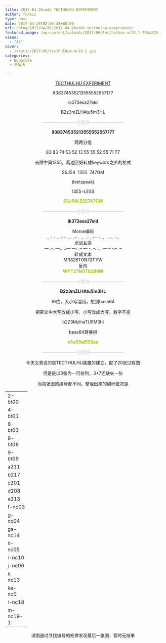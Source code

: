```yaml
---
title: 2017-04-26code TECTHULHU EXPERIMENT
author: fukkix
type: post
date: 2017-04-26T02:05:48+00:00
url: /blog/2017/04/26/2017-04-26code-tecthulhu-experiment/
featured_image: /wp-content/uploads/2017/06/tecthulhum-nc19-1-700x220.jpg
views:
  - "32"
cover:
  - /static/2017/06/tecthulhum-nc19-1.jpg
categories:
  - BLOGcode
  - 已解决

---
```

<p style="text-align: center;">
  <a href="http://investigate.ingress.com/2017/04/26/tecthulhu-experiment/">TECTHULHU EXPERIMENT</a>
</p>

<p style="text-align: center;">
  838374535213555552557177
</p>

<p style="text-align: center;">
  ik373esa27eld
</p>

<p style="text-align: center;">
  B2z3mZLHAtu5m3HL<!--more-->
</p>

<p style="text-align: center;">
  <span style="color: #cccccc;">————————分割线————————</span>
</p>

<p style="text-align: center;">
  <strong>838374535213555552557177</strong>
</p>

<p style="text-align: center;">
  两两分组
</p>

<p style="text-align: center;">
  83 83 74 53 52 13 55 55 52 55 71 77
</p>

<p style="text-align: center;">
  去除中间1355，两边正好转成keyword之外的格式
</p>

<p style="text-align: center;">
  SSJ54  1355  747GM
</p>

<p style="text-align: center;">
  (leetspeak)
</p>

<p style="text-align: center;">
  1355=LESS
</p>

<p style="text-align: center;">
  <span style="color: #99cc00;"><strong>SSJ54LESS747GM</strong></span>
</p>

<p style="text-align: center;">
  <span style="color: #cccccc;">————————分割线————————</span>
</p>

<p style="text-align: center;">
  <strong>ik373esa27eld</strong>
</p>

<p style="text-align: center;">
  Morse编码<br /> .. -.- &#8230;&#8211; &#8211;&#8230; &#8230;&#8211; . &#8230; .- ..&#8212; &#8211;&#8230; . .-.. -..<br /> 点划互换<br /> &#8212; .-. &#8212;.. ..&#8212; &#8212;.. &#8211; &#8212; -. &#8211;&#8230; ..&#8212; &#8211; -.&#8211; .&#8211;<br /> 转成文本<br /> MR828TON72TYW<br /> 反向<br /> <span style="color: #99cc00;"><strong>WYT27NOT828RM</strong></span>
</p>

<p style="text-align: center;">
  <span style="color: #cccccc;">————————分割线————————</span>
</p>

<p style="text-align: center;">
  <strong>B2z3mZLHAtu5m3HL</strong>
</p>

<p style="text-align: center;">
  16位，大小写混用，想到base64
</p>

<p style="text-align: center;">
  把密文中大写改成小写，小写改成大写，数字不变
</p>

<p style="text-align: center;">
  b2Z3MzlhaTU5M3hl
</p>

<p style="text-align: center;">
  base64转换得
</p>

<p style="text-align: center;">
  <span style="color: #99cc00;"><strong>ofw39ai593xe</strong></span>
</p>

<p style="text-align: center;">
  <span style="color: #cccccc;">————————分割线————————</span>
</p>

<p style="text-align: center;">
  今天文章说的是TECTHULHU装置的建立，配了20张过程图
</p>

<p style="text-align: center;">
  但是是以3张为一行排列，3*7还缺失一张
</p>

<p style="text-align: center;">
  而每张图的编号都不同，整理出来的编码依次是
</p>

<table class=" aligncenter" style="border-collapse: collapse; width: 54pt;" border="0" width="72" cellspacing="0" cellpadding="0">
  <colgroup> <col style="width: 54pt;" width="72" /> </colgroup> <tr style="height: 15.75pt;">
    <td class="xl63" style="height: 15.75pt; width: 54pt;" width="72" height="21">
      2-bt00
    </td>
  </tr>
  
  <tr style="height: 15.75pt;">
    <td class="xl63" style="height: 15.75pt;" height="21">
      <span lang="EN-US">4-bt01</span>
    </td>
  </tr>
  
  <tr style="height: 15.75pt;">
    <td class="xl63" style="height: 15.75pt;" height="21">
      <span lang="EN-US">8-bt03</span>
    </td>
  </tr>
  
  <tr style="height: 15.75pt;">
    <td class="xl63" style="height: 15.75pt;" height="21">
      <span lang="EN-US">8-bt06</span>
    </td>
  </tr>
  
  <tr style="height: 15.75pt;">
    <td class="xl63" style="height: 15.75pt;" height="21">
      <span lang="EN-US">9-bt09</span>
    </td>
  </tr>
  
  <tr style="height: 15.75pt;">
    <td class="xl63" style="height: 15.75pt;" height="21">
      <span lang="EN-US">a211</span>
    </td>
  </tr>
  
  <tr style="height: 15.75pt;">
    <td class="xl63" style="height: 15.75pt;" height="21">
      <span lang="EN-US">b217</span>
    </td>
  </tr>
  
  <tr style="height: 15.75pt;">
    <td class="xl63" style="height: 15.75pt;" height="21">
      <span lang="EN-US">c201</span>
    </td>
  </tr>
  
  <tr style="height: 15.75pt;">
    <td class="xl63" style="height: 15.75pt;" height="21">
      <span lang="EN-US">d208</span>
    </td>
  </tr>
  
  <tr style="height: 15.75pt;">
    <td class="xl63" style="height: 15.75pt;" height="21">
      <span lang="EN-US">e213</span>
    </td>
  </tr>
  
  <tr style="height: 15.75pt;">
    <td class="xl63" style="height: 15.75pt;" height="21">
      <span lang="EN-US">f-nc03</span>
    </td>
  </tr>
  
  <tr style="height: 15.75pt;">
    <td class="xl63" style="height: 15.75pt;" height="21">
      <span lang="EN-US">g-nc04</span>
    </td>
  </tr>
  
  <tr style="height: 15.75pt;">
    <td class="xl63" style="height: 15.75pt;" height="21">
      ga-nc14
    </td>
  </tr>
  
  <tr style="height: 15.75pt;">
    <td class="xl63" style="height: 15.75pt;" height="21">
      <span lang="EN-US">h-nc05</span>
    </td>
  </tr>
  
  <tr style="height: 15.75pt;">
    <td class="xl63" style="height: 15.75pt;" height="21">
      <span lang="EN-US">i-nc10</span>
    </td>
  </tr>
  
  <tr style="height: 15.75pt;">
    <td class="xl63" style="height: 15.75pt;" height="21">
      <span lang="EN-US">j-nc06</span>
    </td>
  </tr>
  
  <tr style="height: 15.75pt;">
    <td class="xl63" style="height: 15.75pt;" height="21">
      <span lang="EN-US">k-nc13</span>
    </td>
  </tr>
  
  <tr style="height: 15.75pt;">
    <td class="xl63" style="height: 15.75pt;" height="21">
      <span lang="EN-US">ka-nc0</span>
    </td>
  </tr>
  
  <tr style="height: 15.75pt;">
    <td class="xl63" style="height: 15.75pt;" height="21">
      <span lang="EN-US">l-nc18</span>
    </td>
  </tr>
  
  <tr style="height: 15.75pt;">
    <td class="xl63" style="height: 15.75pt;" height="21">
      <span lang="EN-US">m-nc19-1</span>
    </td>
  </tr>
</table>

<p style="text-align: center;">
  试图通过寻找编号的规律发现最后一张图，暂时无结果
</p>

&nbsp;

&nbsp;